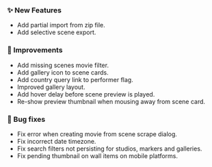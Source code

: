 ### ✨ New Features
* Add partial import from zip file.
* Add selective scene export.

### 🎨 Improvements
* Add missing scenes movie filter.
* Add gallery icon to scene cards.
* Add country query link to performer flag.
* Improved gallery layout.
* Add hover delay before scene preview is played.
* Re-show preview thumbnail when mousing away from scene card.

### 🐛 Bug fixes
* Fix error when creating movie from scene scrape dialog.
* Fix incorrect date timezone.
* Fix search filters not persisting for studios, markers and galleries.
* Fix pending thumbnail on wall items on mobile platforms.
